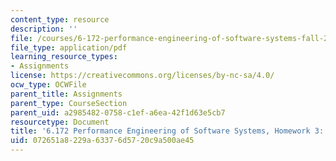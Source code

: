 ```yaml
---
content_type: resource
description: ''
file: /courses/6-172-performance-engineering-of-software-systems-fall-2018/072651a8229a63376d5720c9a500ae45_MIT6_172F18hw3.pdf
file_type: application/pdf
learning_resource_types:
- Assignments
license: https://creativecommons.org/licenses/by-nc-sa/4.0/
ocw_type: OCWFile
parent_title: Assignments
parent_type: CourseSection
parent_uid: a2985482-0758-c1ef-a6ea-42f1d63e5cb7
resourcetype: Document
title: '6.172 Performance Engineering of Software Systems, Homework 3: Vectorization'
uid: 072651a8-229a-6337-6d57-20c9a500ae45
---
```

